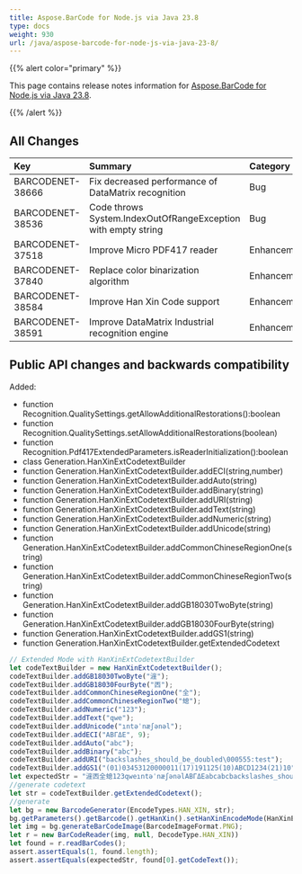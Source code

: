 ```yaml
---
title: Aspose.BarCode for Node.js via Java 23.8
type: docs
weight: 930
url: /java/aspose-barcode-for-node-js-via-java-23-8/
---
```


{{% alert color="primary" %}} 

This page contains release notes information for [Aspose.BarCode for Node.js via Java 23.8](https://downloads.aspose.com/barcode/nodejs/new-releases/aspose.barcode-for-node.js-via-java-23.8/).

{{% /alert %}} 
## **All Changes**

|**Key**|**Summary**|**Category**|
| :- | :- | :- |
|BARCODENET-38666|Fix decreased performance of DataMatrix recognition|Bug|
|BARCODENET-38536|Code throws System.IndexOutOfRangeException with empty string|Bug|
|BARCODENET-37518|Improve Micro PDF417 reader|Enhancement|
|BARCODENET-37840|Replace color binarization algorithm|Enhancement|
|BARCODENET-38584|Improve Han Xin Code support|Enhancement|
|BARCODENET-38591|Improve DataMatrix Industrial recognition engine|Enhancement|

## Public API changes and backwards compatibility

Added:

- function Recognition.QualitySettings.getAllowAdditionalRestorations():boolean
- function Recognition.QualitySettings.setAllowAdditionalRestorations(boolean)
- function Recognition.Pdf417ExtendedParameters.isReaderInitialization():boolean
- class  Generation.HanXinExtCodetextBuilder
- function Generation.HanXinExtCodetextBuilder.addECI(string,number)
- function Generation.HanXinExtCodetextBuilder.addAuto(string)
- function Generation.HanXinExtCodetextBuilder.addBinary(string)
- function Generation.HanXinExtCodetextBuilder.addURI(string)
- function Generation.HanXinExtCodetextBuilder.addText(string)
- function Generation.HanXinExtCodetextBuilder.addNumeric(string)
- function Generation.HanXinExtCodetextBuilder.addUnicode(string)
- function Generation.HanXinExtCodetextBuilder.addCommonChineseRegionOne(string)
- function Generation.HanXinExtCodetextBuilder.addCommonChineseRegionTwo(string)
- function Generation.HanXinExtCodetextBuilder.addGB18030TwoByte(string)
- function Generation.HanXinExtCodetextBuilder.addGB18030FourByte(string)
- function Generation.HanXinExtCodetextBuilder.addGS1(string)
- function Generation.HanXinExtCodetextBuilder.getExtendedCodetext

```Node.js
// Extended Mode with HanXinExtCodetextBuilder
let codeTextBuilder = new HanXinExtCodetextBuilder();
codeTextBuilder.addGB18030TwoByte("漄");
codeTextBuilder.addGB18030FourByte("㐁");
codeTextBuilder.addCommonChineseRegionOne("全");
codeTextBuilder.addCommonChineseRegionTwo("螅");
codeTextBuilder.addNumeric("123");
codeTextBuilder.addText("qwe");
codeTextBuilder.addUnicode("ıntəˈnæʃənəl");
codeTextBuilder.addECI("ΑΒΓΔΕ", 9);
codeTextBuilder.addAuto("abc");
codeTextBuilder.addBinary("abc");
codeTextBuilder.addURI("backslashes_should_be_doubled\000555:test");
codeTextBuilder.addGS1("(01)03453120000011(17)191125(10)ABCD1234(21)10");
let expectedStr = "漄㐁全螅123qweıntəˈnæʃənəlΑΒΓΔΕabcabcbackslashes_should_be_doubled\000555:test(01)03453120000011(17)191125(10)ABCD1234(21)10";
//generate codetext
let str = codeTextBuilder.getExtendedCodetext();
//generate
let bg = new BarcodeGenerator(EncodeTypes.HAN_XIN, str);
bg.getParameters().getBarcode().getHanXin().setHanXinEncodeMode(HanXinEncodeMode.EXTENDED);
let img = bg.generateBarCodeImage(BarcodeImageFormat.PNG);
let r = new BarCodeReader(img, null, DecodeType.HAN_XIN))
let found = r.readBarCodes();
assert.assertEquals(1, found.length);
assert.assertEquals(expectedStr, found[0].getCodeText());
```


